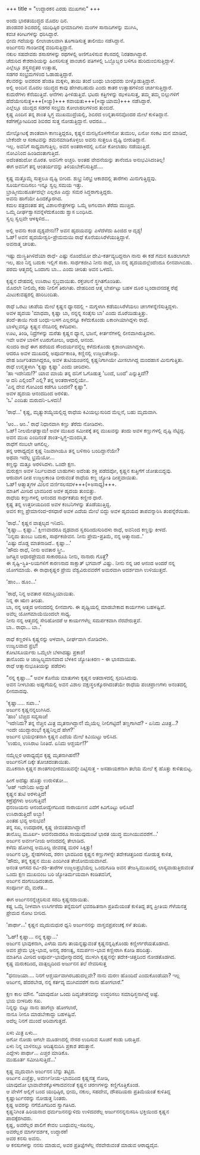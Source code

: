 +++
title = "ಉದ್ಧಾರಕನ ಎರಡು ಮುಖಗಳು"
+++

ಅಂದು ಭಾರತಯುದ್ಧದ ಮೊದಲ ದಿನ.  
ಪಾಂಡವರ ಶಿಬಿರದಲ್ಲಿ ಯುಧಿಷ್ಠಿರ ಭೀಮಾದಿಗಳು ಮಂಗಳ ಸಾನಾದಿಗಳನ್ನು ಮುಗಿಸಿ,  
ಕವಚ ಕಿರೀಟಗಳನ್ನು ಧರಿಸಿದ್ದಾರೆ.  
ಭೀಮ ಗದೆಯನ್ನು ಲೀಲಾಜಾಲವಾಗಿ ತೂಗಾಡಿಸುತ್ತ ತಾಲೀಮು ನಡೆಸಿದ್ದಾನೆ.  
ಅರ್ಜುನನು ಗಾಂಡೀವಕ್ಕೆ ವಂದಿಸುತ್ತಿದ್ದಾನೆ.  
ನಕುಲ ಸಹದೇವರು ಶಸಾಸಗಳನ್ನು ರಥಗಳಲ್ಲಿ ಅಣಿಗೊಳಿಸುವ ಕೆಲಸದಲ್ಲಿ ನಿರತರಾಗಿದ್ದಾರೆ.  
ಚೆದುರಿದ ಕೇಶರಾಶಿಯನ್ನು ಹಿಂಸರಿಸುತ್ತ ಪಾಂಚಾಲಿ ಪತಿಗಳಲ್ಲಿ ಒಬ್ಬೊಬ್ಬರ ಬಳಿಗೂ ಹುರಿದುಂಬಿಸುತ್ತಿದ್ದಾಳೆ.  
ಎಲ್ಲೆಲ್ಲೂ ಶಸ್ತ್ರಸಜ್ಜಿತರ ಉತ್ಸಾಹ,  
ಸಡಗರ ಸಂಭ್ರಮಗಳಿಂದ ಓಡಾಡುತ್ತಿದ್ದಾರೆ.  
ಕೆಲವರನ್ನು ಅವರವರ ಹೆಂಡತಿ ಮಕ್ಕಳು, ತಾಯಿ ತಂದೆ ಬಂಧು ಬಾಂಧವರು ಬೀಳ್ಕೊಡುತ್ತಿದ್ದಾರೆ.  
ಅಲ್ಲಿ ಅಂದಿನ ಮೊದಲ ಯುದ್ಧದ ಕಾವು ಹೇಗಿರಬಹುದು ಎಂದು ಕಾತರ ಉತ್ಸಾಹಗಳಿಂದ ಚರ್ಚಿಸುತ್ತಿದ್ದಾರೆ.  
ಕುದುರೆಗಳು ಕೆನೆಯುತ್ತಿವೆ. ಆನೆಗಳು ಘೀಳಿಡುತ್ತಿವೆ. 
ಭಟರು ಕತ್ತಿಗಳನ್ನು ಝಳಪಿಸುತ್ತ, ತಮ್ಮ ತಮ್ಮ ಬಿಲ್ಲುಗಳಿಗೆ ಹೆದೆಯೇರಿಸುತ್ತ+++(=ಜ್ಯಾ)+++ ಕವಾಯತು+++(=ವ್ಯಾಯಾಮ)+++ ನಡೆಸಿದ್ದಾರೆ.  
ಎಲ್ಲೆಲ್ಲೂ ಯುದ್ದದ ಸಡಗರ ಸಂಭ್ರಮ ಕೋಲಾಹಲಗಳಿಂದ ತುಂಬಿದೆ.  
ಕೃಷ್ಣ ಎಂದಿನ ತನ್ನ ಶಾಂತ ಸ್ನಿಗ್ಧ ಮುಖಮುದ್ರೆಯಲ್ಲಿ, ಶಿಬಿರದ ಉನ್ನತಾಸನವೊಂದರ ಮೇಲೆ ಕುಳಿತಿದ್ದಾನೆ.  
ಕಡೆಗಣ್ಣೋಟದಿಂದ ಶಿಬಿರದ ಸುತ್ತ ನೋಡುತ್ತಿದ್ದಾನೆ. ಆದರೂ...

ಮೇಲ್ನೋಟಕ್ಕೆ ಶಾಂತವಾಗಿ ಕಾಣುತ್ತಿದ್ದರೂ, ಕೃಷ್ಣನ ಮನಸ್ಸಿನೊಳಗೇನೋ ತುಮುಲ, ಏನೋ ಸಂಕಟ ಮನ ಮಾಡಿದೆ, ಬೇಕೆಂದೇ ಆ ಸಂಕಟವನ್ನು ಶಮನಮಾಡಿಕೊಳ್ಳಲು ಅವನು ಸುತ್ತಲೂ ದೃಷ್ಟಿ ಬೀರುತಿದ್ದಾನೆ.  
ಇಲ್ಲ. ಅವನಿಗೆ ಸಾಧ್ಯವಾಗುತ್ತಿಲ್ಲ. ಅವನ ಅಂತರಾಳದಲ್ಲಿ ಏನೋ ಕೋಲಾಹಲ ನಡೆಯುತ್ತಿದೆ.  
ನೋವಿನಿಂದ ಹಿಂಡಿದಂತಾಗುತ್ತಿದೆ.  
ಅದೆಂತಹುದೋ ಮೊರತ. ಅವನಿಗೇ ಅಚ್ಚರಿ. ಅಂತಹ ವೇದನೆಯನ್ನು ತಾನೆಂದೂ ಅನುಭವಿಸಿದಂತಿಲ್ಲ!  
ಈಗ ಅವನಿಗೆ ತನ್ನ ಆಂತರ್ಯವನ್ನು ತಿಳಿಯಬೇಕೆನಿಸುತ್ತಿದೆ....

ಕೃಷ್ಣ ಮತ್ತೊಮ್ಮೆ ಸುತ್ತಲೂ ದೃಷ್ಟಿ ಬೀರಿದ. ಶುಭ್ರ ನಿರಭ್ರ ಆಕಾಶದಲ್ಲಿ ತಾರೆಗಳು ಮಿನುಗುತ್ತಿದ್ದವು.   
ಸೂರ್ಯನುದಿಸಲು ಇನ್ನೂ ಸ್ವಲ್ಪ ಸಮಯ ಇತ್ತು.  
ಬ್ರಾಹ್ಮೀಮುಹೂರ್ತದಲ್ಲೇ ಎಲ್ಲರೂ ಎದ್ದು ಸಮರ ಸಿದ್ಧರಾಗುತ್ತಿದ್ದರು.  
ಅವನು ಹಾಗೆಯೇ ಹಿಂದಕ್ಕೊರಗಿದ.  
ಕಮಲ ಪತ್ರದಂತಹ ತನ್ನ ವಿಶಾಲನೇತ್ರಗಳನ್ನು ಒಮ್ಮೆ ಅಗಲವಾಗಿ ತೆರೆದು ಮುಚ್ಚಿದ.  
ಒಮ್ಮೆ ದೀರ್ಘಶ್ವಾಸವನ್ನೆಳೆದುಕೊಂಡು ಶ್ವಾಸ ಬಂಧಿಸಿದ.  
ಸ್ವಲ್ಪ ಸ್ವಲ್ಪವೇ ಆಳಕ್ಕಿಳಿದ...

ಅಲ್ಲಿ ಅವನು ಕಂಡ ದೃಶ್ಯವೇನು!? ಅವನ ಹೃದಯವನ್ನು ಎಳೆದೆಳೆದು ಹಿಂಜಿದ ಆ ದೃಶ್ಯ!  
ಓಹ್! ಅವನ ಹೃದಯೇಶ್ವರಿ-ಪ್ರೇಮಮಯಿ ರಾಧೆ ಕೊನೆಯುಸಿರೆಳೆಯುತ್ತಿದ್ದಾಳೆ.  
ಅವನಾತ್ಮ ಚೀರಿತು.

ಇಷ್ಟು ದುಃಸ್ಥಿತಿಗಿಳಿದೆಯಾ ರಾಧೆ- ಎಷ್ಟು ನೊಂದೆಯೋ ದೇವಿ-ಕರ್ತವ್ಯಬದ್ದನಾಗಿ ನಾನು ಈ ಕಡೆ ಗಮನ ಕೂಡಲಾಗಲೇ ಇಲ, ಹುಂ ನಿನ್ನ ಬದುಕು ಇಲ್ಲಿಗೆ ಸಾಕು. ಸಾರ್ಥಕಜೀವಿ ನೀನು ರಾಧೆ, ಬಾ ನನ್ನ ಹೃದಯದಲ್ಲೆಂದೆಂದೂ ಲೀನವಾಗಿಬಿಡು.  
ಪರಮ ಆತ್ಮದಲ್ಲಿ ಒಂದಾಗು ಬಾ... ಎಂದು ಚೀರಿತು ಅವನ ಒಳದನಿ.

ಕೃಷ್ಣನ ದೇಹದಲ್ಲಿ ಉಸಿರಾಟ ಸ್ತಬ್ಧವಾಯಿತು. ರಕ್ತಚಲನೆ ಸ್ಥಗಿತಗೊಂಡಿತು.  
ಮೊದಲೇ ನೀಲಿಮೈ ಕಡು ನೀಲಿಗೆ ತಿರುಗಿತು. ದೇಹದಿಂದ ಆತ್ಮ ಬೇರ್ಪಟ್ಟು ಬಹಳ ದೂರ ಬೃಂದಾವನದತ್ತ ರೆಪ್ಪೆ ಮಿಟುಕುವಷ್ಟರಲ್ಲಿ ಹಾರಿಬಂದಿತು.

ರಾಧೆ ಒರಟು ಚಾಪೆಯ ಮೇಲೆ ಕೃಷ್ಣನ ಧ್ಯಾನದಲ್ಲಿ - ಮಗ್ನಳಾಗಿ ಕಡೆಯುಸಿರೆಳೆಯಲು ಚಣಗಳನ್ನೆಣಿಸುತ್ತಿದ್ದಳು.  
ಅವಳ ಹೃದಯ 'ಮಾಧವಾ, ಕೃಷ್ಣಾ ಬಾ, ನನ್ನನ್ನ ಸಂತೈಸು ಬಾ' ಎಂದು ಮೊರೆಯಿಡುತ್ತಿತ್ತು.  
ತಂದೆ-ತಾಯಿ ಗಂಡ ಬಂಧು-ಬಳಗ ಎಲ್ಲರನ್ನೂ ಕಳೆದುಕೊಂಡು ಏಕಾಂಗಿಯಾಗಿದ್ದಳು ರಾಧೆ.  
ಬಾಳೆಲ್ಲವನ್ನೂ ಕೃಷ್ಣನ ನೆನಪಿನಲ್ಲಿ ಕಳೆದಿದಳು.  
ಊಟ, ತಿಂಡಿ, ನಿದ್ರೆಗಳನ್ನು ಮರೆತು ಕೃಷ್ಣನ ಧ್ಯಾನ, ಭಜನೆ, ಕೀರ್ತನೆಗಳಲ್ಲಿ ಲೀನವಾಗಿರುತ್ತಿದಳು.  
ಇವೇ ಅವಳ ಬಾಳಿಗೆ ಊರುಗೋಲು, ಆಧಾರ, ಆನಂದ.  
ಸುಂದರಿ ರಾಧೆ ಈಗ ಹರೆಯದ ಸೌಂದರ್ಯವನ್ನೆಲ್ಲ ಕಳೆದುಕೊಂಡು ಕೃಶಾಂಗಿಯಾಗಿದ್ದಳು.  
ಆದರೂ ಅವಳ ಮುಖದಲ್ಲಿ ಅಪೂರ್ವಕಾಂತಿ, ಕಣ್ಣಿನಲ್ಲಿ ಉಜ್ಜಲತೇಜಸ್ಸು.  
ದೇಹ ಜರ್ಜರಿತವಾಗಿದ್ದರೂ, ಅವಳ ತುಟಿಯಂಚಿನಲ್ಲಿ ಕೃಷ್ಣನಿಗಾಗಿಯೇ ಮೀಸಲಾಗಿದ್ದ ಮಂದಹಾಸ ಮಿನುಗುತ್ತಿತು.  
ರಾಧೆ ಉನ್ಮತ್ತಳಾಗಿ 'ಕೃಷ್ಣಾ ಕೃಷ್ಣಾ' ಎಂದು ಚೀರಿದಳು.  
'ಹಾ ಇದೇನಿದು!?' ಯಾವ ಮಾಯೆ ತನ್ನ ದನಿಗೆ ಓಗೊಡುತ್ತ 'ಬಂದೆ, ಬಂದೆ' ಎನ್ನುತ್ತಿದೆ!?  
ಆ ದನಿ ಎಲ್ಲಿಂದ? ಎಲ್ಲಿ? ತನ್ನ ಅಂತರಾಳದಲ್ಲಿಯೇ..  
'ಎನ್ನ ದೇವ ಗೋವಿಂದ ಕಡೆಗೂ ಬಂದನೆ? ಕೃಷ್ಣಾ".  
ಅವಳ ಹೃದಯ ಆನಂದದಿಂದ ಅರಳಿತು.  
'ಓ' ಎಂದಿತು ಮರುದನಿ-ಒಳದನಿ!

'ರಾಧೆ...' ಕೃಷ್ಣ, ಮೃತ್ಯುಶಯ್ಯೆಯಲ್ಲಿದ್ದ ರಾಧೆಯ ಕಿವಿಯಲ್ಲುಸುರಿದ ಮೆಲ್ಲನೆ, ಬಹು ಮೃದುವಾಗಿ.



'ಆಂ... ಆಂ..' ರಾಧೆ ನಿಧಾನವಾಗಿ ಕಣ್ಣು ತೆರೆದು ನೋಡಿದಳು.  
ಓಹ್! ನೀಲಮೇಘಶ್ಯಾಮ! ಅವಳ ಮುಖದ ಸಮೀಪಕ್ಕೆ ತನ್ನ ಮುಖವನ್ನು ತಂದು ಅವಳ ಕಣ್ಣುಗಳಲ್ಲಿ ದೃಷ್ಟಿ ನೆಟ್ಟಿದ್ದ.  
ಅವನ ಮುಖ ಎಂದಿನಂತೆ ಶಾಂತ-ಸ್ನಿಗ್ಧ-ಮಂದಸ್ಮಿತ.  
ರಾಧೆಗೆ ನಂಬಲೇ ಆಗಲಿಲ್ಲ.  
ತನ್ನ ಆರಾಧ್ಯದೈವ ಕೃಷ್ಣ ನಿಜವಾಗಿಯೂ ತನ್ನ ಬಳಿಸಾರಿ ಬಂದಿದ್ದಾನೆಯೇ?  
ಅಥವಾ ಇದೆಲ್ಲ ಭ್ರಮೆಯೋ...  
ಕಣ್ಣನ್ನು ಮತ್ತೂ ಅರಳಿಸಿದಳು. ಒಂದೇ ಕ್ಷಣ.  
ಮರುಕ್ಷಣ ಅವಳ ನಿರ್ಬಲವಾದ ಬಾಹುಗಳು ಅದೆಂತು ಶಕ್ತಿ ಪಡೆದವೋ, ಕೃಷ್ಣನ ಕುತ್ತಿಗೆಗೆ ಜೋತುಬಿದ್ದವು.  
ಆರುವಾಗ ದೀಪ ಉಜ್ಜ್ವಲಕಾಂತಿ ಬೀರುವಂತೆ ರಾಧೆಯ ಕಣ್ಣ ಜ್ಯೋತಿ ದೀಪ್ತವಾಯಿತು.  
ಓಹ್! ಆತ್ಮಾತ್ಮಗಳ ಮಿಲನ ವರ್ಣಿಸಲಸದಳ+++(=ಅಸಾಧ್ಯ)+++.  
ಮಾತಿಗೆ ಮೀರಿದ ಭಾವದಿಂದ ಅವಳ ಹೃದಯ ತುಂಬಿತ್ತು.  
ರಾಧೆಯ ಕಣ್ಣುಗಳಲ್ಲಿ ಆನಂದದ ಸಾರ್ಥಕತೆಯ ಕಣ್ಣೀರ ಧಾರೆ.  
ಕೃಷ್ಣ ತನ್ನ ಉತ್ತರೀಯದಿಂದ ಅವಳ ಕಂಬನಿಗಳನ್ನು ತೊಡೆಯುತ್ತಿದ್ದ.  
ಅವನ ಕಣ್ಣ ಪ್ರೇಮಾನಂದ-ರಸಧಾರೆ ಅವಳ ಎದೆಯ ಮೇಲೆ ಬಿದ್ದು ಅವಳ ಹೃದಯದ ತಾಪವನ್ನಾರಿಸಿ ತಂಪನ್ನೆರೆಯಿತು. 

'ರಾಧೆ..' ಕೃಷ್ಣನ ವಾತ್ಸಲ್ಯದ ಇನಿದನಿ.  
'ಕೃಷ್ಣಾ... ಕೃಷ್ಣಾ..' ಕ್ಷೀಣವಾದರೂ ದೃಢವಾದ ಸ್ವರದಿಂದುಸುರಿದಳು ರಾಧೆ, ಅವನಿಂದ ಕಣ್ಣನ್ನು ಕೀಳದೆ.  
'ನಿನ್ನದು ತುಂಬು ಬದುಕು, ಸಾರ್ಥಕಜೀವನ. ನೀನು ಪ್ರೇಮ-ಪ್ರತಿಮೆ, ನನ್ನ ಆತ್ಮಾನಂದ..'  
'ಎಷ್ಟು ದೊಡ್ಡ ಮಾತನಾಡಿದೆ.. ಕೃಷ್ಣಾ...'  
'ಹೌದು ರಾಧೆ, ನೀನು ಅವತಾರ ಸ್ತ್ರೀ..  
ಜಗತ್ತಿನ ಆಧಾರಪ್ರೇಮದ ಸಾಕಾರರೂಪಿ ನೀನು, ನಾನಾರು ಗೊತ್ತೆ?  
ಈ ಸೃಷ್ಟಿ-ಸ್ಥಿತಿ-ಲಯಗಳಿಗೆ ಕಾರಣನಾದ ಸಾಕ್ಷಾತ್ ಭಗವಾನ್ ವಿಷ್ಣು. ನೀನು ನನ್ನ ಚಿರ ಆನಂದ ಅಂದರೆ ನನ್ನ ಯೋಗಮಾಯೆ. ಈ ರಾಧಾಕೃಷ್ಣರ ಪ್ರೇಮ ವೆಶ್ವವಿರುವವರೆಗೆ ಅಮರವಾಗಿ ಆದರ್ಶವಾಗಿ ಉಳಿಯುತ್ತದೆ. 

'ಹಾಂ… ಹೂಂ…'

'ರಾಧೆ, ನಿನ್ನ ಅವತಾರ ಸಮಾಪ್ತಿಯಾಯಿತು.  
ನಿನ್ನ ಈ ಋಣ ತೀರಿತು.  
ಬಾ, ನನ್ನ ಆತ್ಮದ ಆನಂದದಲ್ಲಿ ಲೀನವಾಗು.
ಈ ಪೃಥ್ವಿಯಲ್ಲಿ ಮಾಡಬೇಕಾದ ಕಾರ್ಯಗಳು ಬಹಳಷ್ಟಿವೆ.  
ಅವೆಲ್ಲ ಯೋಗಮಾಯೆಯಿಂದಲೇ ಸಾಧ್ಯ.  
ನೀನು ನನ್ನ ಆತ್ಮದಲ್ಲಿ ಸೇರಿಹೋದರೆ ಆ ಕಾರ್ಯಗಳೆಲ್ಲ ಸಮರ್ಪಕವಾಗಿ ನೆರವೇರುತ್ತವೆ.  
ಬಾ.. ರಾಧಾ... ಬಾ..'

ರಾಧೆ ಕಣ್ಣರಳಿಸಿ ಕೃಷ್ಣನನ್ನು ಆಳವಾಗಿ, ದೀರ್ಘವಾಗಿ ನೋಡಿದಳು.  
ಉಜ್ವಲವಾದ ಪ್ರಭೆ!  
ಕೋಟಿಸೂರ್ಯರು ಒಮ್ಮೆಲೇ ಬೆಳಗಿದಷ್ಟು ಪ್ರಕಾಶ!  
ತಾನೊಂದು ಆ ಜಾಜ್ವಲ್ಯಮಾನವಾದ ಬೆಳಕಿನ ಜ್ಯೋತಿಃಕಿರಣ - ಈ ಭಾಸವಾಯಿತು.  
ರಾಧೆ ಆತ್ಮಾನುಭೂತಿಯನ್ನು ಪಡೆದಳು

"ನನ್ನ ಕೃಷ್ಣಾ...” ಅವಳ ಕೊನೆಯ ಮಾತುಗಳು ಕೃಷ್ಣನ ಆತದಾಳದಲ್ಲಿ ಸ್ಪಂದಿಸಿದುವು.  
ಅವನ ನೀಳಬಾಹು ಅಪ್ಪುಗೆಯಲ್ಲಿ ಅವನ ವಿಶಾಲ ವಕ್ಷಃಸ್ಥಲಕ್ಕೊರಗಿದಂತೆಯೇ ರಾಧೆಯ ಪಂಚಪ್ರಾಣಗಳು ಅನಂತದಲ್ಲಿ ಲೀನವಾದವು.

'ಕೃಷ್ಣಾ..... ಸಖಾ...'  
ಅರ್ಜುನ ಕೃಷ್ಣನನ್ನಲುಗಿಸಿದ.  
'ಹಾಂ' ಬೆಚ್ಚಿದ ಸವ್ಯಸಾಚಿ!  
'ಇದೇನಿದು? ತನ್ನ ನೆಚ್ಚಿನ ಮಿತ್ರ ಮೃತನಾಗಿದ್ದಾನೆ! ಮೈಯೆಲ್ಲ ನೀಲಿಗಟ್ಟಿದೆ! ತಣ್ಣಗಾಗಿದೆ? - ಏನಿದು ವಿಚಿತ್ರ...?  
ಇಂದೇ ಯುದ್ಧಾರಂಭ! ಕೃಷ್ಣನಿಲ್ಲದೆ ಹೇಗೆ?'  
ಅರ್ಜುನ ಭಯಭೀತನಾಗಿ ಕೃಷ್ಣನ ಎದೆಯ ಮೇಲೆ ಕಿವಿಯಿಟ್ಟು ಆಲಿಸಿದ.  
'ಉಹುಂ, ಉಸಿರಾಟ ನಿಂತಿದೆ. ಏನಿದು ಆಶ್ಚರ್ಯ!?'

ನಮ್ಮೆಲ್ಲರ ಆರಾಧ್ಯದೈವ ಕೃಷ್ಣ ಮೃತನಾಗಿಹನೆ!?  
ಅರ್ಜುನನಿಗೆ ದಿಕ್ಕೇ ತೋಚದಂತಾಯಿತು.  
ಮೂಕನಾಗಿ ಕೃಷ್ಣನ ಶಾಂತಗಂಭೀರಮುಖವನ್ನೇ ದಿಟ್ಟಿಸುತ್ತ - ಅಸಹಾಯಕನಾಗಿ ತಲೆಯ ಮೇಲೆ ಕೈ ಹೊತ್ತು ಕುಳಿತುಬಿಟ್ಟ.

ಹೀಗೆ ಅದೆಷ್ಟು ಹೊತ್ತು ಉರುಳಿತೋ...  
'ಆಹ್ ಇದೇನಿದು ಅದ್ಭುತ!  
ಕೃಷ್ಣನ ತುಟಿ ಅರಳುತ್ತಿದೆ!  
ಕಣ್ರೆಪ್ಪೆಗಳು ಅಲುಗುತ್ತಿವೆ!  
ಧನಂಜಯನು ಆನಂದೋದ್ವೇಗದಿಂದ ನಾರಾಯಣನ ಎದೆಗೆ ಕಿವಿಗೊಟ್ಟು ಆಲಿಸಿದ!  
ಉಸಿರಾಡುತ್ತಿದೆ! ಅಬ್ಬಾ!  
ಎಂತಹ ಭವ್ಯ ಅನುಭವ!  
ತನ್ನ ಸಖ, ಉದಧಾರಕ, ಕೃಷ್ಣ ಜೀವಂತವಾಗಿದ್ದಾನೆ!  
ತಾನೊಬ್ಬ ಮೂರ್ಖ- ಆವನೆಂದಾದರೂ ಸಾಯುವುದುಂಟೆ ಭಾರತ ಯುದ್ಧ ಮುಗಿಯುವವರೆಗೆ…'  
ಅರ್ಜುನ ಅವರ್ಣನೀಯ ಆನಂದದಲ್ಲಿ ತೇಲಾಡಿದ.  
ಕಳೆದು ಹೋಗಿದ್ದ ಅಮೂಲ್ಯ ಜೀವರತ್ನ ಮರಳಿ ಸಿಕ್ಕಿತ್ತು!  
ಅರ್ಜುನ ಭಕ್ತಿ, ಸ್ನೇಹಗಳಿಂದ, ಶರಣ ಭಾವದಿಂದ ಕೃಷ್ಣನ ಕಣ್ಣುಗಳನ್ನೇ ತದೇಕಚಿತ್ತದಿಂದ ನೋಡುತ್ತ ಕುಳಿತ,  
'ಹೌದು, ತನ್ನ ಕೃಷ್ಣನ ಮುಖ ಎಂದಿಗಿಂತ ತೇಜೋಮಯವಾಗಿದೆ.  
ಅನಂತ ಆಗಸದ ರವಿ-ಶಶಿ-ತಾರೆಗಳ ಉಜ್ಜಲಪ್ರಭೆಯೆಲ್ಲ ಒಂದುಗೂಡಿ ಅವನ ತೇಜಸ್ವಿಮುಖದಲ್ಲಿ ಲಾಸ್ಯವಾಡುತ್ತಿರುವಂತೆ ಒಂದು ಕ್ಷಣ ಮುಖಬಿಂಬ ಬರಿ ಜ್ಯೋತಿರ್ಮಯವಾಗಿ ಕಂಡಿತವನಿಗೆ,  
ಅರ್ಜುನ ದಂಗುಬಡಿದಂತಾದ.  
ಸಂಪೂರ್ಣ ಮೈ ಮರೆತ...


ಈಗ ಅರ್ಜುನನನ್ನೆಚ್ಚರಿಸುವ ಸರದಿ ಕೃಷ್ಣನದಾಯಿತು.  
ಕಷ್ಣ ಒಮ್ಮೆ ನೀಳವಾಗಿ ಉಸಿರ್ಗರೆದು ತನ್ನೆದುರಿಗೆ ಭವರಹಿತನಾಗಿ ಪ್ರತಿಮೆಯಂತೆ ಕುಳಿತಿದ್ದ ತನ್ನ ಪ್ರೀತಿಯ ಗೆಳೆಯನತ್ತ ಪ್ರೇಮದ ನೋಟ ಬೀರಿದ.

'ಪಾರ್ಥಾ...' ಕೃಷ್ಣನ ಮೃದುಮಧುರ ಧ್ವನಿ ಅರ್ಜುನನನ್ನು ವಾಸ್ತವಪ್ರಪಂಚಕ್ಕೆ ಸಳೆ ತಂದಿತು.
   
'ಓಹ್! ಕೃಷ್ಣಾ... ನನ್ನ ಕೃಷ್ಣಾ...'  
ಅರ್ಜುನ ಭಾವುಕನಾಗಿ, ಎಳೆಯ ಮಗು ತಾಯನ್ನಷ್ಟುವಂತೆ ಕೃಷ್ಣನನ್ನಪ್ಪಿಕೊಂಡು ಕಣ್ಣೀರ್ಗರೆಯತೊಡಗಿದ.  
ಅವನ ಪ್ರೇಮ ಭಕ್ತಿ-ಭಾವ, ಅನನ್ಯ ಶರಣತ್ವ, ಸಮರ್ಪಣ-ಭಾವ ಕಣ್ಣೀರಾಗಿ ಕೋಡಿ ಹರಿದಿತ್ತು.  
ಮಾತಿಗೂ ಮೀರಿದ ಅಪೂರ್ವ-ಭಾವೋನ್ಮಾದದಲ್ಲಿ ಮುಳುಗಿ ಕೃಷ್ಣನನ್ನೇ ತದೇಕ-ಚಿತ್ತದಿಂದ ನೋಡತೊಡಗಿದ.   
ಕೃಷ್ಣ ಮರುಕದಿಂದ, ವಾತ್ಸಲ್ಯದಿಂದ ಅರ್ಜುನನ ತಲೆ ನೇವರಿಸುತ್ತ
  
"ಧನಂಜಯಾ.... ನಿನಗೆ ಆಶ್ಚರ್ಯವಾಗಿರಬಹುದಲ್ಲವೇ? ನಾನು ಮರಣ ಹೊಂದಿದೆ ಎಂದುಕೊಂಡೆಯಾ? ಇಲ್ಲ ಅರ್ಜುನ, ಹೆದರಬೇಡ, ನನ್ನ ಕರ್ತವ್ಯ ಮುಗಿವವರೆಗೆ ನಾನು ಹೋಗಲಾರೆ.”

ಕ್ಷಣ ಕಾಲ ಮೌನ. “ಯಾವುದೋ ಒಂದು ದಿವ್ಯಚೇತನವನ್ನು ಉದ್ಧರಿಸಲು ಸಮಾಧಿಸ್ಧನಾಗಿದ್ದೆ ಅಷ್ಟೆ.  
ಭಯ ಬೀಳದಿರು ಸಖ.  
ನಿನ್ನನ್ನು ಬಿಟ್ಟು ನಾನು ಹಾಗೆಲ್ಲಾ ಹೋಗಲಾರೆ,  
ನಾನೂ ನೀನೂ ಮಾಡಬೇಕಾದ್ದು ಬಹಳಷ್ಟಿವೆ.  
ಅದೆಲ್ಲ ನಿನಗೆ ಮುಂದೆ ಅರಿವಾಗುತ್ತದೆ.  

ಏಳು ಮಿತ್ರ ಏಳು...  
ಅಗೋ ನೋಡು ಆಗಲೇ ಮೂಡಣದಲ್ಲಿ ನೇಸರ ಉದಿಸುವ ಸೂಚನೆ ಕಂಡು ಬರುತ್ತಿದೆ.  
ಏಳು ನಿನ್ನ ಬಾಳಿನಲ್ಲೂ ಆದಿತ್ಯನುದಿಸಿ ಪ್ರಕಾಶ ತರುತ್ತಾನೆ.  
ಎದ್ದೇಳು ಪಾರ್ಥಾ... ಎಚ್ಚರ ಮಾಡಿಕೊ.  
ಮುಹೂರ್ತ ಸಮೀಪಿಸುತ್ತಿದೆ...' 

ಕೃಷ್ಣ ಮೃದುವಾಗಿ ಅರ್ಜುನನ ಬೆನ್ನು ತಟ್ಟಿದ.  
ಅರ್ಜುನ ಎಚ್ಚೆತ್ತು, ಅವರ್ಣನೀಯ-ಭಾವದಿಂದ ಕೃಷ್ಣನತ್ತ ನೋಡಿ,  
ಯಾವುದೋ ಭಾವಾವೇಶಕ್ಕೊಳಗಾದವನಂತೆ ಕೃಷ್ಣನ ಚರಣಗಳನ್ನು ಕಣ್ಣಿಗೊತ್ತಿಕೊಂಡ.  
ಆ ವೇಳೆಗೆ ಅಲ್ಲಿಗೆ ಬಂದ ಯುಧಿಷ್ಠಿರ, ಭೀಮ, ನಕುಲ, ಸಹದೇವ, ದೌಪದಿಯರು ಪ್ರತಿಮೆಯಂತೆ ಕುಳಿತಿದ್ದ ಕೃಷ್ಣಾರ್ಜುನರನ್ನು ನೋಡುತ್ತ ನಿಂತರು.  
ಕೃಷ್ಣ ಅವರನ್ನು ನಗೆಮೊಗದಿಂದ ಸ್ವಾಗತಿಸಿದ.  
ಕೃಷ್ಣನಿಗಿಂತ ಹಿರಿಯನಾದ ಧರ್ಮಜನನನ್ನುಳಿದು ಉಳಿದವರೆಲ್ಲ ಅರ್ಜುನನನ್ನನುಸರಿಸಿ ಭಕ್ತಿಯಿಂದ ಕೃಷ್ಣನ ಪಾದಕ್ಕೆರಗಿದರು.  
ಕೃಷ್ಣ, ಅವರೆಲ್ಲರ ಪಾಲಿಗೆ ಕೇವಲ ಬಂಧುವಲ್ಲ-ಸಖನಲ್ಲ.  
ಅವರೆಲ್ಲರ ಮಾರ್ಗದರ್ಶಕ, ಉದ್ಧಾರಕ!  
ಅವರ ಕನಸು ಅವನು.  
ಆ ಕನಸುಗಳನ್ನು ನನಸು ಮಾಡುವ, ಅವರ ಪ್ರತಿಜ್ಞೆಗಳೆಲ್ಲ ನೆರವೇರುವಂತೆ ಮಾಡುವ ಆರಾಧ್ಯದೈವ.
